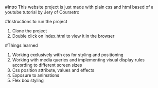 #Intro
This website project is just made with plain css and html based of a youtube tutorial by Jery of Coursetro

#Instructions to run the project
1. Clone the project
2. Double click on index.html to view it in the browser

#Things learned
1. Working exclusively with css for styling and positioning
2. Working with media queries and implementing visual display rules according to different screen sizes
3. Css position attribute, values and effects
4. Exposure to animations
5. Flex box styling